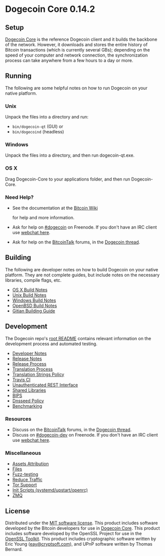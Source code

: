 # Dogecoin Core 0.14.2

## Setup

[Dogecoin Core](http://dogecoin.com/) is the reference Dogecoin client and it builds the backbone of the network. However, it downloads and stores the entire history of Bitcoin transactions \(which is currently several GBs\); depending on the speed of your computer and network connection, the synchronization process can take anywhere from a few hours to a day or more.

## Running

The following are some helpful notes on how to run Dogecoin on your native platform.

### Unix

Unpack the files into a directory and run:

* `bin/dogecoin-qt` \(GUI\) or
* `bin/dogecoind` \(headless\)

### Windows

Unpack the files into a directory, and then run dogecoin-qt.exe.

### OS X

Drag Dogecoin-Core to your applications folder, and then run Dogecoin-Core.

### Need Help?

* See the documentation at the [Bitcoin Wiki](https://en.bitcoin.it/wiki/Main_Page)

  for help and more information.

* Ask for help on [\#dogecoin](http://webchat.freenode.net?channels=dogecoin) on Freenode. If you don't have an IRC client use [webchat here](http://webchat.freenode.net?channels=dogecoin).
* Ask for help on the [BitcoinTalk](https://bitcointalk.org/) forums, in the [Dogecoin thread](https://bitcointalk.org/index.php?topic=361813.0).

## Building

The following are developer notes on how to build Dogecoin on your native platform. They are not complete guides, but include notes on the necessary libraries, compile flags, etc.

* [OS X Build Notes](build-osx.md)
* [Unix Build Notes](build-unix.md)
* [Windows Build Notes](build-windows.md)
* [OpenBSD Build Notes](build-openbsd.md)
* [Gitian Building Guide](gitian-building.md)

## Development

The Dogecoin repo's [root README](../) contains relevant information on the development process and automated testing.

* [Developer Notes](developer-notes.md)
* [Release Notes](release-notes.md)
* [Release Process](release-process.md)
* [Translation Process](translation_process.md)
* [Translation Strings Policy](translation_strings_policy.md)
* [Travis CI](travis-ci.md)
* [Unauthenticated REST Interface](rest-interface.md)
* [Shared Libraries](shared-libraries.md)
* [BIPS](bips.md)
* [Dnsseed Policy](dnsseed-policy.md)
* [Benchmarking](benchmarking.md)

### Resources

* Discuss on the [BitcoinTalk](https://bitcointalk.org/) forums, in the [Dogecoin thread](https://bitcointalk.org/index.php?topic=361813.0).
* Discuss on [\#dogecoin-dev](http://webchat.freenode.net/?channels=dogecoin-dev) on Freenode. If you don't have an IRC client use [webchat here](http://webchat.freenode.net/?channels=dogecoin-dev).

### Miscellaneous

* [Assets Attribution](assets-attribution.md)
* [Files](files.md)
* [Fuzz-testing](fuzzing.md)
* [Reduce Traffic](reduce-traffic.md)
* [Tor Support](tor.md)
* [Init Scripts \(systemd/upstart/openrc\)](init.md)
* [ZMQ](zmq.md)

## License

Distributed under the [MIT software license](https://github.com/TelsaCoin/TelsaCoin/tree/db7abb962b5bfc7a23084bed38eeebc9083eb1b2/COPYING/README.md). This product includes software developed by the Bitcoin developers for use in [Dogecoin Core](https://www.bitcoin.org/). This product includes software developed by the OpenSSL Project for use in the [OpenSSL Toolkit](https://www.openssl.org/). This product includes cryptographic software written by Eric Young \([eay@cryptsoft.com](mailto:eay@cryptsoft.com)\), and UPnP software written by Thomas Bernard.

